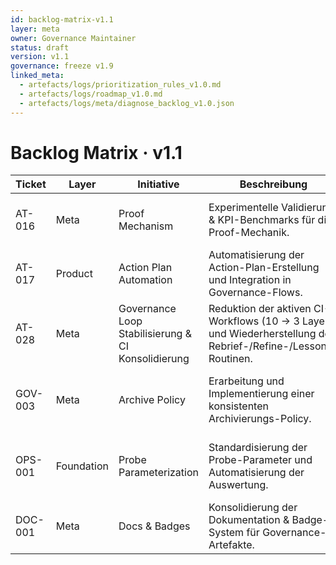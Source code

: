 ```yaml
---
id: backlog-matrix-v1.1
layer: meta
owner: Governance Maintainer
status: draft
version: v1.1
governance: freeze v1.9
linked_meta:
  - artefacts/logs/prioritization_rules_v1.0.md
  - artefacts/logs/roadmap_v1.0.md
  - artefacts/logs/meta/diagnose_backlog_v1.0.json
---
```


# Backlog Matrix · v1.1

| Ticket | Layer | Initiative | Beschreibung | Status | Priorität | Owner | Cycle | Notizen |
|---|---|---|---|---|---|---|---|---|
| AT-016 | Meta | Proof Mechanism | Experimentelle Validierung & KPI-Benchmarks für die Proof-Mechanik. | running | 9.3 | Stephan / ChatGPT | C1 (Okt – Nov 2025) | Übernommen aus v1.0 (Proof-Zyklus). |
| AT-017 | Product | Action Plan Automation | Automatisierung der Action-Plan-Erstellung und Integration in Governance-Flows. | running | 8.9 | Stephan / ChatGPT | C1 (Okt – Nov 2025) | Übernommen aus v1.0 (Action-Plan-Automation). |
| AT-028 | Meta | Governance Loop Stabilisierung & CI Konsolidierung | Reduktion der aktiven CI-Workflows (10 → 3 Layer) und Wiederherstellung der Rebrief-/Refine-/Lessons-Routinen. | backlog | 🔴 hoch | Stephan / ChatGPT | C2 (Dez 2025 – Jan 2026) | Ausgangspunkt für Governance Freeze v1.9 |
| GOV-003 | Meta | Archive Policy | Erarbeitung und Implementierung einer konsistenten Archivierungs-Policy. | planned | 8.6 | Stephan / ChatGPT | C2 (Dez 2025 – Jan 2026) | Governance Freeze Vorbereitung. |
| OPS-001 | Foundation | Probe Parameterization | Standardisierung der Probe-Parameter und Automatisierung der Auswertung. | backlog | 8.6 | Stephan / ChatGPT | C2 (Dez 2025 – Jan 2026) | Teil des Governance-Stabilisierungszyklus. |
| DOC-001 | Meta | Docs & Badges | Konsolidierung der Dokumentation & Badge-System für Governance-Artefakte. | backlog | 9.0 | Stephan / ChatGPT | C3 (Feb – Mär 2026) | Meta-Upgrade & Badge-Einführung. |
